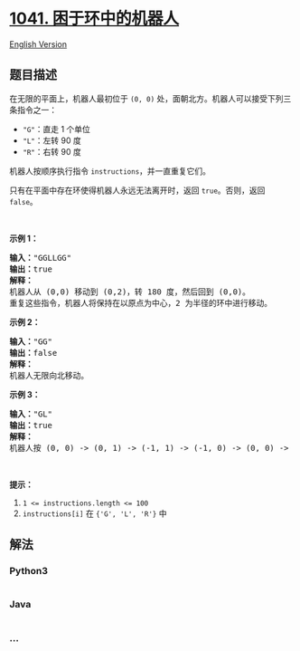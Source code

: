 # [1041. 困于环中的机器人](https://leetcode-cn.com/problems/robot-bounded-in-circle)

[English Version](/solution/1000-1099/1041.Robot%20Bounded%20In%20Circle/README_EN.md)

## 题目描述
<!-- 这里写题目描述 -->
<p>在无限的平面上，机器人最初位于&nbsp;<code>(0, 0)</code>&nbsp;处，面朝北方。机器人可以接受下列三条指令之一：</p>

<ul>
	<li><code>&quot;G&quot;</code>：直走 1 个单位</li>
	<li><code>&quot;L&quot;</code>：左转 90 度</li>
	<li><code>&quot;R&quot;</code>：右转 90 度</li>
</ul>

<p>机器人按顺序执行指令&nbsp;<code>instructions</code>，并一直重复它们。</p>

<p>只有在平面中存在环使得机器人永远无法离开时，返回&nbsp;<code>true</code>。否则，返回 <code>false</code>。</p>

<p>&nbsp;</p>

<p><strong>示例 1：</strong></p>

<pre><strong>输入：</strong>&quot;GGLLGG&quot;
<strong>输出：</strong>true
<strong>解释：</strong>
机器人从 (0,0) 移动到 (0,2)，转 180 度，然后回到 (0,0)。
重复这些指令，机器人将保持在以原点为中心，2 为半径的环中进行移动。
</pre>

<p><strong>示例 2：</strong></p>

<pre><strong>输入：</strong>&quot;GG&quot;
<strong>输出：</strong>false
<strong>解释：</strong>
机器人无限向北移动。
</pre>

<p><strong>示例 3：</strong></p>

<pre><strong>输入：</strong>&quot;GL&quot;
<strong>输出：</strong>true
<strong>解释：</strong>
机器人按 (0, 0) -&gt; (0, 1) -&gt; (-1, 1) -&gt; (-1, 0) -&gt; (0, 0) -&gt; ... 进行移动。</pre>

<p>&nbsp;</p>

<p><strong>提示：</strong></p>

<ol>
	<li><code>1 &lt;= instructions.length &lt;= 100</code></li>
	<li><code>instructions[i]</code> 在&nbsp;<code>{&#39;G&#39;, &#39;L&#39;, &#39;R&#39;}</code>&nbsp;中</li>
</ol>



## 解法
<!-- 这里可写通用的实现逻辑 -->


<!-- tabs:start -->

### **Python3**
<!-- 这里可写当前语言的特殊实现逻辑 -->

```python

```

### **Java**
<!-- 这里可写当前语言的特殊实现逻辑 -->

```java

```

### **...**
```

```

<!-- tabs:end -->